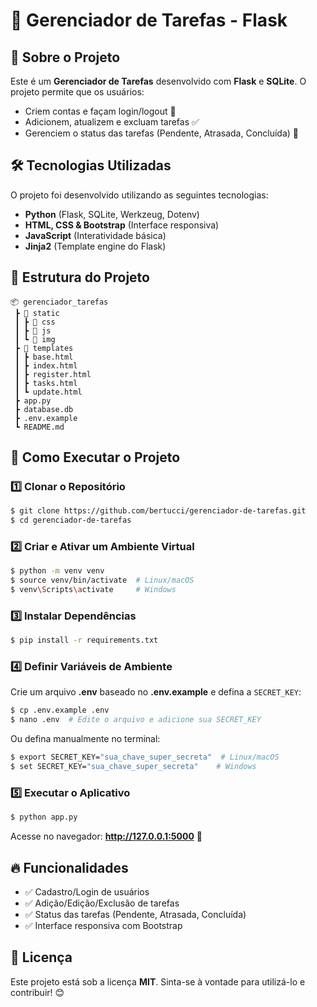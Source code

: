 # 📌 Gerenciador de Tarefas - Flask

## 📖 Sobre o Projeto
Este é um **Gerenciador de Tarefas** desenvolvido com **Flask** e **SQLite**. O projeto permite que os usuários:
- Criem contas e façam login/logout 🔑
- Adicionem, atualizem e excluam tarefas ✅
- Gerenciem o status das tarefas (Pendente, Atrasada, Concluída) 📌


## 🛠 Tecnologias Utilizadas
O projeto foi desenvolvido utilizando as seguintes tecnologias:
- **Python** (Flask, SQLite, Werkzeug, Dotenv)
- **HTML, CSS & Bootstrap** (Interface responsiva)
- **JavaScript** (Interatividade básica)
- **Jinja2** (Template engine do Flask)

## 📂 Estrutura do Projeto
```
📦 gerenciador_tarefas
 ┣ 📂 static
 ┃ ┣ 📂 css
 ┃ ┣ 📂 js
 ┃ ┗ 📂 img
 ┣ 📂 templates
 ┃ ┣ base.html
 ┃ ┣ index.html
 ┃ ┣ register.html
 ┃ ┣ tasks.html
 ┃ ┗ update.html
 ┣ app.py
 ┣ database.db
 ┣ .env.example
 ┗ README.md
```

## 🚀 Como Executar o Projeto

### 1️⃣ Clonar o Repositório
```sh
$ git clone https://github.com/bertucci/gerenciador-de-tarefas.git
$ cd gerenciador-de-tarefas
```

### 2️⃣ Criar e Ativar um Ambiente Virtual
```sh
$ python -m venv venv
$ source venv/bin/activate  # Linux/macOS
$ venv\Scripts\activate     # Windows
```

### 3️⃣ Instalar Dependências
```sh
$ pip install -r requirements.txt
```

### 4️⃣ Definir Variáveis de Ambiente
Crie um arquivo **.env** baseado no **.env.example** e defina a `SECRET_KEY`:
```sh
$ cp .env.example .env
$ nano .env  # Edite o arquivo e adicione sua SECRET_KEY
```

Ou defina manualmente no terminal:
```sh
$ export SECRET_KEY="sua_chave_super_secreta"  # Linux/macOS
$ set SECRET_KEY="sua_chave_super_secreta"    # Windows
```

### 5️⃣ Executar o Aplicativo
```sh
$ python app.py
```
Acesse no navegador: **http://127.0.0.1:5000** 🚀

## 🔥 Funcionalidades
- ✅ Cadastro/Login de usuários
- ✅ Adição/Edição/Exclusão de tarefas
- ✅ Status das tarefas (Pendente, Atrasada, Concluída)
- ✅ Interface responsiva com Bootstrap

## 📝 Licença
Este projeto está sob a licença **MIT**. Sinta-se à vontade para utilizá-lo e contribuir! 😊

